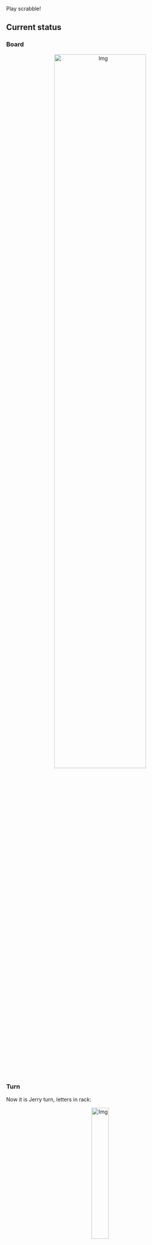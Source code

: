 
Play scrabble!
## Current status
### Board
<p align="center">
<img src="https://raw.githubusercontent.com/radosz99/radosz99/main/board.png" width=70% alt="Img"/>
    </p>
    
### Turn
Now it is Jerry turn, letters in rack:
<p align="center">
<img src="https://raw.githubusercontent.com/radosz99/radosz99/main/rack.png" width=30% alt="Img"/>
</p>

### Game score
| Id | Player name | Points |
  | - | - | - |  
|0 | Tom | 84
|1 | Jerry | 105
## Make the move
Make the move and insert the letters by creating an [issue](https://github.com/radosz99/radosz99/issues/new?title=scrabble%7Cmove%7C7%3AA%3ARIDE&body=Just+push+%27Submit+new+issue%27+or+update+with+your+move.) according to the rules or...

## Possibly best moves  
Are you sure? :smiling_imp: :smiling_imp: :smiling_imp:
<details>
  <summary>Spoiler warning!</summary>
  
  | Id | Move | Issue link | Points |
  | - | - | - | - |  
|1| B:9:atoada | [scrabble&#124;move&#124;B:9:atoada](https://github.com/radosz99/radosz99/issues/new?title=scrabble%7Cmove%7CB%3A9%3Aatoada&body=Just+push+%27Submit+new+issue%27+or+update+with+your+move.) | 18 
|2| 9:F:jitada | [scrabble&#124;move&#124;9:F:jitada](https://github.com/radosz99/radosz99/issues/new?title=scrabble%7Cmove%7C9%3AF%3Ajitada&body=Just+push+%27Submit+new+issue%27+or+update+with+your+move.) | 18 
|3| 9:F:jitado | [scrabble&#124;move&#124;9:F:jitado](https://github.com/radosz99/radosz99/issues/new?title=scrabble%7Cmove%7C9%3AF%3Ajitado&body=Just+push+%27Submit+new+issue%27+or+update+with+your+move.) | 18 
|4| 9:F:jitad | [scrabble&#124;move&#124;9:F:jitad](https://github.com/radosz99/radosz99/issues/new?title=scrabble%7Cmove%7C9%3AF%3Ajitad&body=Just+push+%27Submit+new+issue%27+or+update+with+your+move.) | 17 
|5| B:9:atoad | [scrabble&#124;move&#124;B:9:atoad](https://github.com/radosz99/radosz99/issues/new?title=scrabble%7Cmove%7CB%3A9%3Aatoad&body=Just+push+%27Submit+new+issue%27+or+update+with+your+move.) | 16 
|6| 9:F:jadia | [scrabble&#124;move&#124;9:F:jadia](https://github.com/radosz99/radosz99/issues/new?title=scrabble%7Cmove%7C9%3AF%3Ajadia&body=Just+push+%27Submit+new+issue%27+or+update+with+your+move.) | 15 
|7| 9:F:jadio | [scrabble&#124;move&#124;9:F:jadio](https://github.com/radosz99/radosz99/issues/new?title=scrabble%7Cmove%7C9%3AF%3Ajadio&body=Just+push+%27Submit+new+issue%27+or+update+with+your+move.) | 15 
|8| 9:F:jodia | [scrabble&#124;move&#124;9:F:jodia](https://github.com/radosz99/radosz99/issues/new?title=scrabble%7Cmove%7C9%3AF%3Ajodia&body=Just+push+%27Submit+new+issue%27+or+update+with+your+move.) | 15 
|9| 5:E:acotad | [scrabble&#124;move&#124;5:E:acotad](https://github.com/radosz99/radosz99/issues/new?title=scrabble%7Cmove%7C5%3AE%3Aacotad&body=Just+push+%27Submit+new+issue%27+or+update+with+your+move.) | 13 
|10| 5:F:catado | [scrabble&#124;move&#124;5:F:catado](https://github.com/radosz99/radosz99/issues/new?title=scrabble%7Cmove%7C5%3AF%3Acatado&body=Just+push+%27Submit+new+issue%27+or+update+with+your+move.) | 13 
</details>
    
## Latest moves

| Id | Type | Move / Letters to replace | Created words / New letters | Date | Points | Player | Who |
| - | - | - | - | - | - | - | - |
|4| INSERT | H:11:onix | ['ONIX'] | 12/07/2022, 15:28:54 | 36 | Tom | [radosz99](github.com/radosz99) |
|3| INSERT | 12:B:aneasen | ['ANEASEN'] | 12/07/2022, 15:28:15 | 16 | Jerry | [radosz99](github.com/radosz99) |
|2| INSERT | D:7:hoyare | ['HOYARE'] | 12/07/2022, 15:26:29 | 24 | Tom | [radosz99](github.com/radosz99) |
|1| INSERT | F:5:carajees | ['CARAJEES'] | 12/07/2022, 15:25:07 | 89 | Jerry | [radosz99](github.com/radosz99) |
|0| INSERT | 7:D:hurto | ['HURTO'] | 12/07/2022, 15:21:27 | 24 | Tom | [radosz99](github.com/radosz99) |